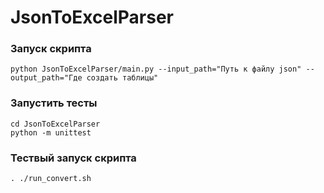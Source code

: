 # JsonToExcelParser

### Запуск скрипта

```
python JsonToExcelParser/main.py --input_path="Путь к файлу json" --output_path="Где создать таблицы"
```

### Запустить тесты

```
cd JsonToExcelParser
python -m unittest
```

### Тествый запуск скрипта

```
. ./run_convert.sh
```
